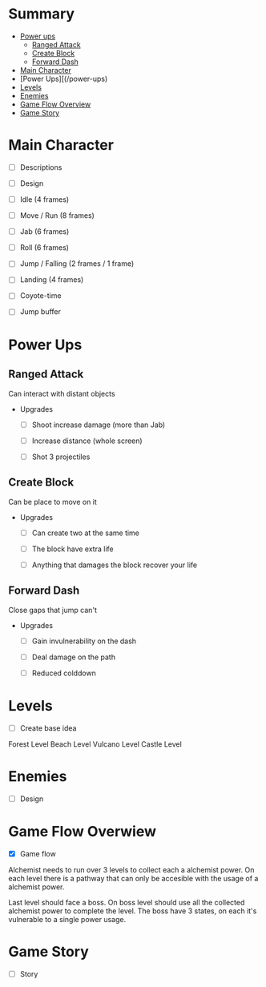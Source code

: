 # Summary 

- [Power ups](/power-ups)
	- [Ranged Attack](/ranged-attack)
	- [Create Block](/create-block)
	- [Forward Dash](/forward-dash)
- [Main Character](/main-character)
- [Power Ups][(/power-ups)
- [Levels](/levels)
- [Enemies](/enemies)
- [Game Flow Overview](/game-flow-overview)
- [Game Story](/game-story)


# Main Character

- [ ] Descriptions
- [ ] Design

- [ ] Idle (4 frames)
- [ ] Move / Run (8 frames)
- [ ] Jab (6 frames)
- [ ] Roll (6 frames)
- [ ] Jump / Falling (2 frames / 1 frame)
- [ ] Landing (4 frames)

- [ ] Coyote-time
- [ ] Jump buffer


# Power Ups

## Ranged Attack

Can interact with distant objects

- Upgrades
	- [ ] Shoot increase damage (more than Jab)
	- [ ] Increase distance (whole screen)
	- [ ] Shot 3 projectiles


## Create Block

Can be place to move on it

- Upgrades
	- [ ] Can create two at the same time
	- [ ] The block have extra life
	- [ ] Anything that damages the block recover your life


## Forward Dash

Close gaps that jump can't

- Upgrades
	- [ ] Gain invulnerability on the dash
	- [ ] Deal damage on the path
	- [ ] Reduced colddown


# Levels

- [ ] Create base idea

Forest Level
Beach Level
Vulcano Level
Castle Level


# Enemies

- [ ] Design


# Game Flow Overwiew

- [x] Game flow

Alchemist needs to run over 3 levels to collect each a alchemist power.
On each level there is a pathway that can only be accesible with the usage of a alchemist power.

Last level should face a boss. 
On boss level should use all the collected alchemist power to complete the level.
The boss have 3 states, on each it's vulnerable to a single power usage.

# Game Story

- [ ] Story
